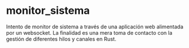 # monitor_sistema
Intento de monitor de sistema a través de una aplicación web alimentada por un websocket. La finalidad es una mera toma de contacto con la gestión de diferentes hilos y canales en Rust.
